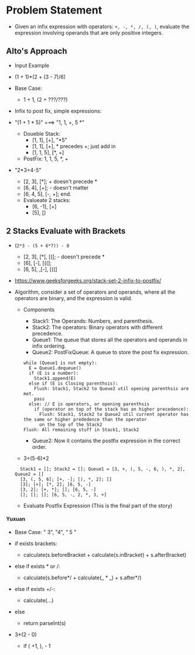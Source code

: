 # Problem Statement

* Given an infix expression with operators: `+, -, *, /, (, )`, evaluate the expression involving operands that are
only positive integers.

## Alto's Approach

* Input Example

* (1 + 1)*(2 + (3 - 7)/6)

* Base Case:
  * 1 + 1, (2 + ???/???)

* Infix to post fix, simple expressions:
* "(1 + 1 * 5)" ===> "1, 1, +, 5 *"
  * Doueble Stack:
    * [1, 1], [+], "*5"
    * [1, 1], [+], * precedes +; just add in
    * [1, 1, 5], [*, +]
  * PostFix: 1, 1, 5, *, +

* "2*3+4-5"
  * [2, 3], [*]; + doesn't precede *
  * [6, 4], [+]; - doesn't matter
  * [6, 4, 5], [-, +]; end.
  * Evalueate 2 stacks:
    * [6, -1], [+]
    * [5], []

## 2 Stacks Evaluate with Brackets

* (`2*3 - (5 + 6*7)) - 8`
  * [2, 3], [*], [(]; - doesn't precede *
  * [6], [-], [((];
  * [6, 5], ,[-], [((]

* https://www.geeksforgeeks.org/stack-set-2-infix-to-postfix/

* Algorithm, consider a set of operators and operands, where all the operators are binary, and the expression is
valid.
  * Components
    * Stack1: The Operands: Numbers, and parenthesis.
    * Stack2: The operators: Binary operators with different precedence.
    * Queue1: The queue that stores all the operators and operands in infix ordering.
    * Queue2: PostFixQueue: A queue to store the post fix expression.
    ```
    while (Queue1 is not empty):
      E = Queue1.dequeue()
      if (E is a number):
        Stack1.append(E)
      else if (E is Closing parenthsis):
        Flush: Stack1, Stack2 to Queue2 util opening parenthsis are met.
        pass
      else: // E is operators, or opening parenthsis
        if (operator on top of the stack has an higher precedence):
          Flush: Stack1, Stack2 to Queue2 util current operator has the same or higher prededence than the operator 
          on the top of the Stack2
    Flush: All remaining stuff in Stack1, Stack2
    ```

    * Queue2: Now it contains the postfix expression in the correct order.

  * 3+(5-6)*2

  ```
    Stack1 = []; Stack2 = []; Queue1 = [3, +, (, 5, -, 6, ), *, 2], Queue2 = []
    [3, (, 5, 6]; [+, -]; [), *, 2]; []
    [3]; [+]; [*, 2]; [6, 5, -]
    [3, 2]; [+, *]; []; [6, 5, -]
    []; []; []; [6, 5, -, 2, *, 3, +]
  ```

  * Evaluate Postfix Expression (This is the final part of the story)
  

#### Yuxuan

* Base Case: "  3", "4", " 5  "
* if exists brackets:
  * calculate(s.beforeBracket + calculate(s.inBracket) + s.afterBracket)
* else if exists * or /:
  * calculate(s.before*/ + calculate(_ * _) + s.after*/)
* else if exists +/-:
  * calculate(...)
* else
  * return parseInt(s)

* 3*(2 - 0)
  * if ( +1, ), - 1